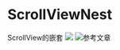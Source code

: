 # ScrollViewNest
ScrollView的嵌套
![](https://github.com/WadonLiu/ScrollViewNest/blob/master/ScrollViewNest/demo.gif)
![参考文章](http://www.jianshu.com/p/df01610b4e73)
